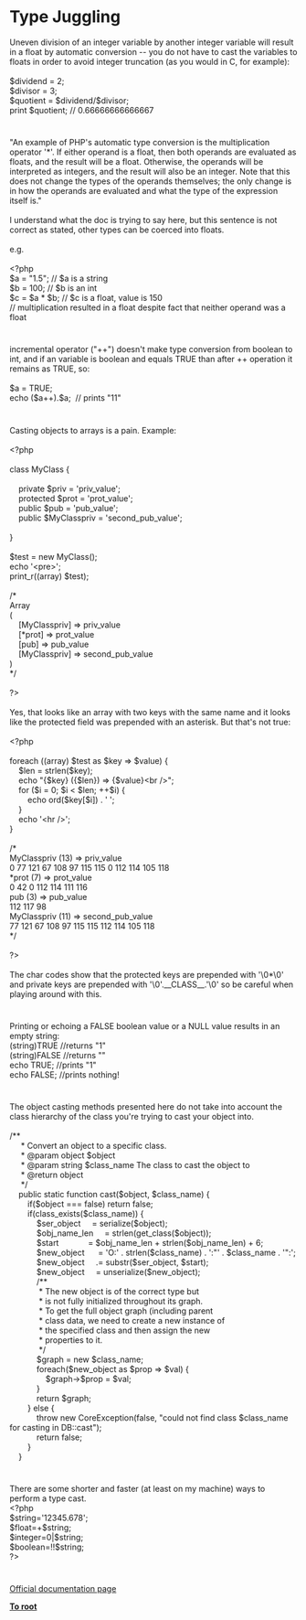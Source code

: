 # Type Juggling




<div class="phpcode"><span class="html">
Uneven division of an integer variable by another integer variable will result in a float by automatic conversion -- you do not have to cast the variables to floats in order to avoid integer truncation (as you would in C, for example):<br><br>$dividend = 2;<br>$divisor = 3;<br>$quotient = $dividend/$divisor;<br>print $quotient; // 0.66666666666667</span>
</div>
  

#


<div class="phpcode"><span class="html">
&quot;An example of PHP&apos;s automatic type conversion is the multiplication operator &apos;*&apos;. If either operand is a float, then both operands are evaluated as floats, and the result will be a float. Otherwise, the operands will be interpreted as integers, and the result will also be an integer. Note that this does not change the types of the operands themselves; the only change is in how the operands are evaluated and what the type of the expression itself is.&quot;<br><br>I understand what the doc is trying to say here, but this sentence is not correct as stated, other types can be coerced into floats.<br><br>e.g.<br><br><span class="default">&lt;?php<br>$a </span><span class="keyword">= </span><span class="string">&quot;1.5&quot;</span><span class="keyword">; </span><span class="comment">// $a is a string<br></span><span class="default">$b </span><span class="keyword">= </span><span class="default">100</span><span class="keyword">; </span><span class="comment">// $b is an int<br></span><span class="default">$c </span><span class="keyword">= </span><span class="default">$a </span><span class="keyword">* </span><span class="default">$b</span><span class="keyword">; </span><span class="comment">// $c is a float, value is 150<br>// multiplication resulted in a float despite fact that neither operand was a float</span>
</span>
</div>
  

#


<div class="phpcode"><span class="html">
incremental operator (&quot;++&quot;) doesn&apos;t make type conversion from boolean to int, and if an variable is boolean and equals TRUE than after ++ operation it remains as TRUE, so:<br><br>$a = TRUE; <br>echo ($a++).$a;&#xA0; // prints &quot;11&quot;</span>
</div>
  

#


<div class="phpcode"><span class="html">
Casting objects to arrays is a pain. Example:<br><br><span class="default">&lt;?php<br><br></span><span class="keyword">class </span><span class="default">MyClass </span><span class="keyword">{<br><br>&#xA0; &#xA0; private </span><span class="default">$priv </span><span class="keyword">= </span><span class="string">&apos;priv_value&apos;</span><span class="keyword">;<br>&#xA0; &#xA0; protected </span><span class="default">$prot </span><span class="keyword">= </span><span class="string">&apos;prot_value&apos;</span><span class="keyword">;<br>&#xA0; &#xA0; public </span><span class="default">$pub </span><span class="keyword">= </span><span class="string">&apos;pub_value&apos;</span><span class="keyword">;<br>&#xA0; &#xA0; public </span><span class="default">$MyClasspriv </span><span class="keyword">= </span><span class="string">&apos;second_pub_value&apos;</span><span class="keyword">;<br><br>}<br><br></span><span class="default">$test </span><span class="keyword">= new </span><span class="default">MyClass</span><span class="keyword">();<br>echo </span><span class="string">&apos;&lt;pre&gt;&apos;</span><span class="keyword">;<br></span><span class="default">print_r</span><span class="keyword">((array) </span><span class="default">$test</span><span class="keyword">);<br><br></span><span class="comment">/*<br>Array<br>(<br>&#xA0; &#xA0; [MyClasspriv] =&gt; priv_value<br>&#xA0; &#xA0; [*prot] =&gt; prot_value<br>&#xA0; &#xA0; [pub] =&gt; pub_value<br>&#xA0; &#xA0; [MyClasspriv] =&gt; second_pub_value<br>)<br> */<br><br></span><span class="default">?&gt;<br></span><br>Yes, that looks like an array with two keys with the same name and it looks like the protected field was prepended with an asterisk. But that&apos;s not true:<br><br><span class="default">&lt;?php<br><br></span><span class="keyword">foreach ((array) </span><span class="default">$test </span><span class="keyword">as </span><span class="default">$key </span><span class="keyword">=&gt; </span><span class="default">$value</span><span class="keyword">) {<br>&#xA0; &#xA0; </span><span class="default">$len </span><span class="keyword">= </span><span class="default">strlen</span><span class="keyword">(</span><span class="default">$key</span><span class="keyword">);<br>&#xA0; &#xA0; echo </span><span class="string">&quot;</span><span class="keyword">{</span><span class="default">$key</span><span class="keyword">}</span><span class="string"> (</span><span class="keyword">{</span><span class="default">$len</span><span class="keyword">}</span><span class="string">) =&gt; </span><span class="keyword">{</span><span class="default">$value</span><span class="keyword">}</span><span class="string">&lt;br /&gt;&quot;</span><span class="keyword">;<br>&#xA0; &#xA0; for (</span><span class="default">$i </span><span class="keyword">= </span><span class="default">0</span><span class="keyword">; </span><span class="default">$i </span><span class="keyword">&lt; </span><span class="default">$len</span><span class="keyword">; ++</span><span class="default">$i</span><span class="keyword">) {<br>&#xA0; &#xA0; &#xA0; &#xA0; echo </span><span class="default">ord</span><span class="keyword">(</span><span class="default">$key</span><span class="keyword">[</span><span class="default">$i</span><span class="keyword">]) . </span><span class="string">&apos; &apos;</span><span class="keyword">;<br>&#xA0; &#xA0; }<br>&#xA0; &#xA0; echo </span><span class="string">&apos;&lt;hr /&gt;&apos;</span><span class="keyword">;<br>}<br><br></span><span class="comment">/*<br>MyClasspriv (13) =&gt; priv_value<br>0 77 121 67 108 97 115 115 0 112 114 105 118<br>*prot (7) =&gt; prot_value<br>0 42 0 112 114 111 116<br>pub (3) =&gt; pub_value<br>112 117 98<br>MyClasspriv (11) =&gt; second_pub_value<br>77 121 67 108 97 115 115 112 114 105 118<br> */<br><br></span><span class="default">?&gt;<br></span><br>The char codes show that the protected keys are prepended with &apos;\0*\0&apos; and private keys are prepended with &apos;\0&apos;.__CLASS__.&apos;\0&apos; so be careful when playing around with this.</span>
</div>
  

#


<div class="phpcode"><span class="html">
Printing or echoing a FALSE boolean value or a NULL value results in an empty string:<br>(string)TRUE //returns &quot;1&quot;<br>(string)FALSE //returns &quot;&quot;<br>echo TRUE; //prints &quot;1&quot;<br>echo FALSE; //prints nothing!</span>
</div>
  

#


<div class="phpcode"><span class="html">
The object casting methods presented here do not take into account the class hierarchy of the class you&apos;re trying to cast your object into.<br><br>/**<br>&#xA0; &#xA0;&#xA0; * Convert an object to a specific class.<br>&#xA0; &#xA0;&#xA0; * @param object $object<br>&#xA0; &#xA0;&#xA0; * @param string $class_name The class to cast the object to<br>&#xA0; &#xA0;&#xA0; * @return object<br>&#xA0; &#xA0;&#xA0; */<br>&#xA0; &#xA0; public static function cast($object, $class_name) {<br>&#xA0; &#xA0; &#xA0; &#xA0; if($object === false) return false;<br>&#xA0; &#xA0; &#xA0; &#xA0; if(class_exists($class_name)) {<br>&#xA0; &#xA0; &#xA0; &#xA0; &#xA0; &#xA0; $ser_object&#xA0; &#xA0;&#xA0; = serialize($object);<br>&#xA0; &#xA0; &#xA0; &#xA0; &#xA0; &#xA0; $obj_name_len&#xA0; &#xA0;&#xA0; = strlen(get_class($object));<br>&#xA0; &#xA0; &#xA0; &#xA0; &#xA0; &#xA0; $start&#xA0; &#xA0; &#xA0; &#xA0; &#xA0; &#xA0;&#xA0; = $obj_name_len + strlen($obj_name_len) + 6;<br>&#xA0; &#xA0; &#xA0; &#xA0; &#xA0; &#xA0; $new_object&#xA0; &#xA0; &#xA0; = &apos;O:&apos; . strlen($class_name) . &apos;:&quot;&apos; . $class_name . &apos;&quot;:&apos;;<br>&#xA0; &#xA0; &#xA0; &#xA0; &#xA0; &#xA0; $new_object&#xA0; &#xA0;&#xA0; .= substr($ser_object, $start);<br>&#xA0; &#xA0; &#xA0; &#xA0; &#xA0; &#xA0; $new_object&#xA0; &#xA0;&#xA0; = unserialize($new_object);<br>&#xA0; &#xA0; &#xA0; &#xA0; &#xA0; &#xA0; /**<br>&#xA0; &#xA0; &#xA0; &#xA0; &#xA0; &#xA0;&#xA0; * The new object is of the correct type but<br>&#xA0; &#xA0; &#xA0; &#xA0; &#xA0; &#xA0;&#xA0; * is not fully initialized throughout its graph.<br>&#xA0; &#xA0; &#xA0; &#xA0; &#xA0; &#xA0;&#xA0; * To get the full object graph (including parent<br>&#xA0; &#xA0; &#xA0; &#xA0; &#xA0; &#xA0;&#xA0; * class data, we need to create a new instance of <br>&#xA0; &#xA0; &#xA0; &#xA0; &#xA0; &#xA0;&#xA0; * the specified class and then assign the new <br>&#xA0; &#xA0; &#xA0; &#xA0; &#xA0; &#xA0;&#xA0; * properties to it.<br>&#xA0; &#xA0; &#xA0; &#xA0; &#xA0; &#xA0;&#xA0; */<br>&#xA0; &#xA0; &#xA0; &#xA0; &#xA0; &#xA0; $graph = new $class_name;<br>&#xA0; &#xA0; &#xA0; &#xA0; &#xA0; &#xA0; foreach($new_object as $prop =&gt; $val) {<br>&#xA0; &#xA0; &#xA0; &#xA0; &#xA0; &#xA0; &#xA0; &#xA0; $graph-&gt;$prop = $val;<br>&#xA0; &#xA0; &#xA0; &#xA0; &#xA0; &#xA0; }<br>&#xA0; &#xA0; &#xA0; &#xA0; &#xA0; &#xA0; return $graph;<br>&#xA0; &#xA0; &#xA0; &#xA0; } else {<br>&#xA0; &#xA0; &#xA0; &#xA0; &#xA0; &#xA0; throw new CoreException(false, &quot;could not find class $class_name for casting in DB::cast&quot;);<br>&#xA0; &#xA0; &#xA0; &#xA0; &#xA0; &#xA0; return false;<br>&#xA0; &#xA0; &#xA0; &#xA0; }<br>&#xA0; &#xA0; }</span>
</div>
  

#


<div class="phpcode"><span class="html">
There are some shorter and faster (at least on my machine) ways to perform a type cast.<br><span class="default">&lt;?php<br>$string</span><span class="keyword">=</span><span class="string">&apos;12345.678&apos;</span><span class="keyword">;<br></span><span class="default">$float</span><span class="keyword">=+</span><span class="default">$string</span><span class="keyword">; <br></span><span class="default">$integer</span><span class="keyword">=</span><span class="default">0</span><span class="keyword">|</span><span class="default">$string</span><span class="keyword">;<br></span><span class="default">$boolean</span><span class="keyword">=!!</span><span class="default">$string</span><span class="keyword">;<br></span><span class="default">?&gt;</span>
</span>
</div>
  

#

[Official documentation page](https://www.php.net/manual/en/language.types.type-juggling.php)

**[To root](/README.md)**